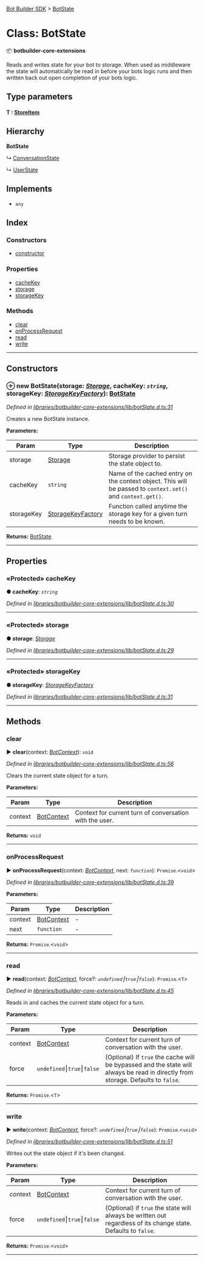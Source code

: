 [Bot Builder SDK](../README.md) > [BotState](../classes/botbuilder.botstate.md)



# Class: BotState


:package: **botbuilder-core-extensions**

Reads and writes state for your bot to storage. When used as middleware the state will automatically be read in before your bots logic runs and then written back out open completion of your bots logic.

## Type parameters
#### T :  [StoreItem](../interfaces/botbuilder.storeitem.md)
## Hierarchy

**BotState**

↳  [ConversationState](botbuilder.conversationstate.md)




↳  [UserState](botbuilder.userstate.md)








## Implements

* `any`

## Index

### Constructors

* [constructor](botbuilder.botstate.md#constructor)


### Properties

* [cacheKey](botbuilder.botstate.md#cachekey)
* [storage](botbuilder.botstate.md#storage)
* [storageKey](botbuilder.botstate.md#storagekey)


### Methods

* [clear](botbuilder.botstate.md#clear)
* [onProcessRequest](botbuilder.botstate.md#onprocessrequest)
* [read](botbuilder.botstate.md#read)
* [write](botbuilder.botstate.md#write)



---
## Constructors
<a id="constructor"></a>


### ⊕ **new BotState**(storage: *[Storage](../interfaces/botbuilder.storage.md)*, cacheKey: *`string`*, storageKey: *[StorageKeyFactory](../#storagekeyfactory)*): [BotState](botbuilder.botstate.md)


*Defined in [libraries/botbuilder-core-extensions/lib/botState.d.ts:31](https://github.com/Microsoft/botbuilder-js/blob/57c9ba8/libraries/botbuilder-core-extensions/lib/botState.d.ts#L31)*



Creates a new BotState instance.


**Parameters:**

| Param | Type | Description |
| ------ | ------ | ------ |
| storage | [Storage](../interfaces/botbuilder.storage.md)   |  Storage provider to persist the state object to. |
| cacheKey | `string`   |  Name of the cached entry on the context object. This will be passed to `context.set()` and `context.get()`. |
| storageKey | [StorageKeyFactory](../#storagekeyfactory)   |  Function called anytime the storage key for a given turn needs to be known. |





**Returns:** [BotState](botbuilder.botstate.md)

---


## Properties
<a id="cachekey"></a>

### «Protected» cacheKey

**●  cacheKey**:  *`string`* 

*Defined in [libraries/botbuilder-core-extensions/lib/botState.d.ts:30](https://github.com/Microsoft/botbuilder-js/blob/57c9ba8/libraries/botbuilder-core-extensions/lib/botState.d.ts#L30)*





___

<a id="storage"></a>

### «Protected» storage

**●  storage**:  *[Storage](../interfaces/botbuilder.storage.md)* 

*Defined in [libraries/botbuilder-core-extensions/lib/botState.d.ts:29](https://github.com/Microsoft/botbuilder-js/blob/57c9ba8/libraries/botbuilder-core-extensions/lib/botState.d.ts#L29)*





___

<a id="storagekey"></a>

### «Protected» storageKey

**●  storageKey**:  *[StorageKeyFactory](../#storagekeyfactory)* 

*Defined in [libraries/botbuilder-core-extensions/lib/botState.d.ts:31](https://github.com/Microsoft/botbuilder-js/blob/57c9ba8/libraries/botbuilder-core-extensions/lib/botState.d.ts#L31)*





___


## Methods
<a id="clear"></a>

###  clear

► **clear**(context: *[BotContext](botbuilder.botcontext.md)*): `void`



*Defined in [libraries/botbuilder-core-extensions/lib/botState.d.ts:56](https://github.com/Microsoft/botbuilder-js/blob/57c9ba8/libraries/botbuilder-core-extensions/lib/botState.d.ts#L56)*



Clears the current state object for a turn.


**Parameters:**

| Param | Type | Description |
| ------ | ------ | ------ |
| context | [BotContext](botbuilder.botcontext.md)   |  Context for current turn of conversation with the user. |





**Returns:** `void`





___

<a id="onprocessrequest"></a>

###  onProcessRequest

► **onProcessRequest**(context: *[BotContext](botbuilder.botcontext.md)*, next: *`function`*): `Promise`.<`void`>



*Defined in [libraries/botbuilder-core-extensions/lib/botState.d.ts:39](https://github.com/Microsoft/botbuilder-js/blob/57c9ba8/libraries/botbuilder-core-extensions/lib/botState.d.ts#L39)*



**Parameters:**

| Param | Type | Description |
| ------ | ------ | ------ |
| context | [BotContext](botbuilder.botcontext.md)   |  - |
| next | `function`   |  - |





**Returns:** `Promise`.<`void`>





___

<a id="read"></a>

###  read

► **read**(context: *[BotContext](botbuilder.botcontext.md)*, force?: *`undefined`⎮`true`⎮`false`*): `Promise`.<`T`>



*Defined in [libraries/botbuilder-core-extensions/lib/botState.d.ts:45](https://github.com/Microsoft/botbuilder-js/blob/57c9ba8/libraries/botbuilder-core-extensions/lib/botState.d.ts#L45)*



Reads in and caches the current state object for a turn.


**Parameters:**

| Param | Type | Description |
| ------ | ------ | ------ |
| context | [BotContext](botbuilder.botcontext.md)   |  Context for current turn of conversation with the user. |
| force | `undefined`⎮`true`⎮`false`   |  (Optional) If `true` the cache will be bypassed and the state will always be read in directly from storage. Defaults to `false`. |





**Returns:** `Promise`.<`T`>





___

<a id="write"></a>

###  write

► **write**(context: *[BotContext](botbuilder.botcontext.md)*, force?: *`undefined`⎮`true`⎮`false`*): `Promise`.<`void`>



*Defined in [libraries/botbuilder-core-extensions/lib/botState.d.ts:51](https://github.com/Microsoft/botbuilder-js/blob/57c9ba8/libraries/botbuilder-core-extensions/lib/botState.d.ts#L51)*



Writes out the state object if it's been changed.


**Parameters:**

| Param | Type | Description |
| ------ | ------ | ------ |
| context | [BotContext](botbuilder.botcontext.md)   |  Context for current turn of conversation with the user. |
| force | `undefined`⎮`true`⎮`false`   |  (Optional) if `true` the state will always be written out regardless of its change state. Defaults to `false`. |





**Returns:** `Promise`.<`void`>





___



